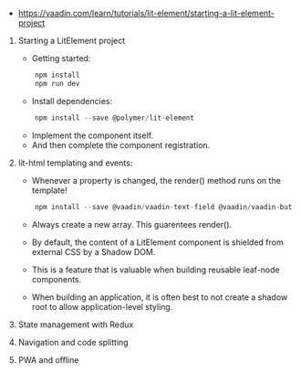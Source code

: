 - <https://vaadin.com/learn/tutorials/lit-element/starting-a-lit-element-project>

1. Starting a LitElement project
    - Getting started:
    ```javascript
        npm install
        npm run dev
    ```
    - Install dependencies:
    ```javascript
        npm install --save @polymer/lit-element
    ```
    - Implement the component itself.
    - And then complete the component registration.

2. lit-html templating and events:
    - Whenever a property is changed, the render() method runs on the template!
    ```javascript
        npm install --save @vaadin/vaadin-text-field @vaadin/vaadin-button @vaadin/vaadin-checkbox @vaadin/vaadin-radio-button
    ```
    - Always create a new array. This guarentees render().

    - By default, the content of a LitElement component is shielded from external CSS by a Shadow DOM. 
    - This is a feature that is valuable when building reusable leaf-node components. 
    - When building an application, it is often best to not create a shadow root to allow application-level styling.

3. State management with Redux
4. Navigation and code splitting
5. PWA and offline